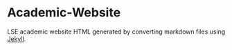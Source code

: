 # Academic-Website

LSE academic website HTML generated by converting markdown files using [Jekyll](https://jekyllrb.com/).
